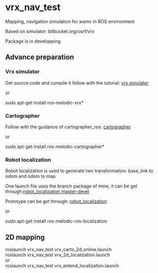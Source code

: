 # vrx_nav_test  
  
Mapping, navigation simulation for wamv in ROS environment  
  
Based on simulator: bitbucket.org/osrf/vrx  

Package is in developping.
  
## Advance preparation  
### Vrx simulator  
Get source code and compile it follow with the tutorial: [vrx simulator](bitbucket.org/osrf/vrx/wiki/tutorials) 
  
or  
  
sudo apt-get install ros-melodic-vrx*  
  
### Cartographer  
Follow with the guidance of cartographer_ros: [cartographer](google-cartographer-ros.readthedocs.io/en/latest/compilation.html)
  
or  

sudo apt-get install ros-melodic-cartographer*  

### Robot localization  
Robot localization is used to generate two transformation: base_link to odom and odom to map  
    
One launch file uses the branch package of mine, it can be get through:[robot_localization master-devel](github.com/wangzhao9562/robot_localization)   
 
Prototype can be get through: [robot_localization](github.com/cra-ros-pkg/robot_localization)  

or    
  
sudo apt-get install ros-melodic-ros-localization

## 2D mapping
roslaunch vrx_nav_test vrx_carto_2d_online.launch  
roslaunch vrx_nav_test vrx_2d_localization.launch  
or  
roslaunch vrx_nav_test vrx_extend_localization.launch 
